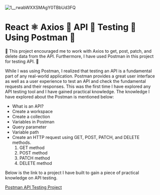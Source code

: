![1__rwabWXXSMAgY0TBbUd3FQ](https://github.com/Sabeerwaqas/React-Axios-API-With-Testing-Using-Postman/assets/71982222/abe336a1-46d2-4a97-afd4-21e6cd116a2b)


<h1>
    React ⚛️ Axios 🚀 API 🔗 Testing 🧪 Using Postman 📮
</h1>
<p>
🚀 This project encouraged me to work with Axios to get, post, patch, and delete data from the API. Furthermore, I have used Postman in this project for testing API. 🧪</p>

<div>
    <p>
        While I was using Postman, I realized that testing an API is a fundamental part of any real-world application. Postman provides a great user interface as well as a user experience to test an API and check the fundamental requests and their responses. This was the first time I have explored any API testing tool and I have gained practical knowledge. The knowledge I have explored about the Postman is mentioned below:
    </p>
    <ul>
        <li>
            What is an API?
        </li>
        <li>
            Create a workspace
        </li>
        <li>
            Create a collection
        </li>
        <li>
            Variables in Postman
        </li>
        <li>
            Query parameter
        </li>
        <li>
            Variable path
        </li>
        <li>
            Create an HTTP request using GET, POST, PATCH, and DELETE methods.
            <ol>
                <li>GET method</li>
                <li>POST method</li>
                <li>PATCH method</li>
                <li>DELETE method</li>
            </ol>
        </li>
    </ul>
    <p>
        Below is the link to a project I have built to gain a piece of practical knowledge on API testing.
    </p>
    <a href="https://post-man-api-testing.web.app/" target="_blank">Postman API Testing Project</a>
</div>

